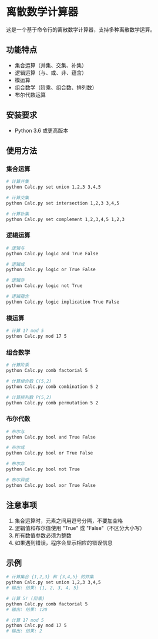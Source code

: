 # 离散数学计算器

这是一个基于命令行的离散数学计算器，支持多种离散数学运算。

## 功能特点

- 集合运算（并集、交集、补集）
- 逻辑运算（与、或、非、蕴含）
- 模运算
- 组合数学（阶乘、组合数、排列数）
- 布尔代数运算

## 安装要求

- Python 3.6 或更高版本

## 使用方法

### 集合运算

```bash
# 计算并集
python Calc.py set union 1,2,3 3,4,5

# 计算交集
python Calc.py set intersection 1,2,3 3,4,5

# 计算补集
python Calc.py set complement 1,2,3,4,5 1,2,3
```

### 逻辑运算

```bash
# 逻辑与
python Calc.py logic and True False

# 逻辑或
python Calc.py logic or True False

# 逻辑非
python Calc.py logic not True

# 逻辑蕴含
python Calc.py logic implication True False
```

### 模运算

```bash
# 计算 17 mod 5
python Calc.py mod 17 5
```

### 组合数学

```bash
# 计算阶乘
python Calc.py comb factorial 5

# 计算组合数 C(5,2)
python Calc.py comb combination 5 2

# 计算排列数 P(5,2)
python Calc.py comb permutation 5 2
```

### 布尔代数

```bash
# 布尔与
python Calc.py bool and True False

# 布尔或
python Calc.py bool or True False

# 布尔非
python Calc.py bool not True

# 布尔异或
python Calc.py bool xor True False
```

## 注意事项

1. 集合运算时，元素之间用逗号分隔，不要加空格
2. 逻辑值和布尔值使用 "True" 或 "False"（不区分大小写）
3. 所有数值参数必须为整数
4. 如果遇到错误，程序会显示相应的错误信息

## 示例

```bash
# 计算集合 {1,2,3} 和 {3,4,5} 的并集
python Calc.py set union 1,2,3 3,4,5
# 输出: 结果: {1, 2, 3, 4, 5}

# 计算 5! (阶乘)
python Calc.py comb factorial 5
# 输出: 结果: 120

# 计算 17 mod 5
python Calc.py mod 17 5
# 输出: 结果: 2
``` 